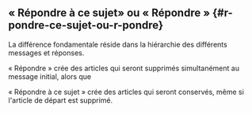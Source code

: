 ## « Répondre à ce sujet» ou « Répondre » {#r-pondre-ce-sujet-ou-r-pondre}

La différence fondamentale réside dans la hiérarchie des différents messages et réponses.

« Répondre » crée des articles qui seront supprimés simultanément au message initial, alors que

« Répondre à ce sujet » crée des articles qui seront conservés, même si l&#039;article de départ est supprimé.
